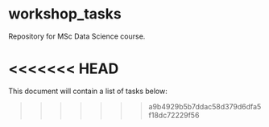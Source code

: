 # workshop_tasks
Repository for MSc Data Science course.

<<<<<<< HEAD
=======
This document will contain a list of tasks below:

>>>>>>> a9b4929b5b7ddac58d379d6dfa5f18dc72229f56
